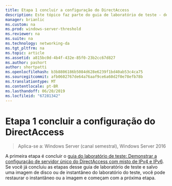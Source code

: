 ```yaml
---
title: Etapa 1 concluir a configuração do DirectAccess
description: Este tópico faz parte do guia de laboratório de teste - demonstrar o DirectAccess com autenticação OTP e SecurID de RSA para o Windows Server 2016
manager: brianlic
ms.custom: na
ms.prod: windows-server-threshold
ms.reviewer: na
ms.suite: na
ms.technology: networking-da
ms.tgt_pltfrm: na
ms.topic: article
ms.assetid: a815bc0d-4b4f-432e-85f0-23b2cc67d827
ms.author: pashort
author: shortpatti
ms.openlocfilehash: b3b8806186b5084d628e6239f1bd40ab53c4ca75
ms.sourcegitcommit: afb0602767de64a76aaf9ce6a60d2f0e78efb78b
ms.translationtype: MT
ms.contentlocale: pt-BR
ms.lasthandoff: 06/20/2019
ms.locfileid: "67281342"
---
```

# <a name="step-1-complete-the-directaccess-configuration"></a>Etapa 1 concluir a configuração do DirectAccess

>Aplica-se a: Windows Server (canal semestral), Windows Server 2016

A primeira etapa é concluir o [guia do laboratório de teste: Demonstrar a configuração de servidor único do DirectAccess com misto de IPv4 e IPv6](https://go.microsoft.com/fwlink/p/?LinkId=237004). Se você já concluiu as etapas desse guia de laboratório de teste e salvo uma imagem de disco ou de instantâneo do laboratório do teste, você pode restaurar o instantâneo ou a imagem e começam com a próxima etapa.  
  


